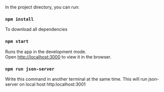 In the project directory, you can run:

### `npm install`
To download all dependencies

### `npm start`

Runs the app in the development mode.\
Open [http://localhost:3000](http://localhost:3000) to view it in the browser.

### `npm run json-server`
Write this command in another terminal at the same time.
This will run json-server on local host http:localhost:3001


